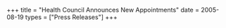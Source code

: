 +++
title = "Health Council Announces New Appointments"
date = 2005-08-19
types = ["Press Releases"]
+++
